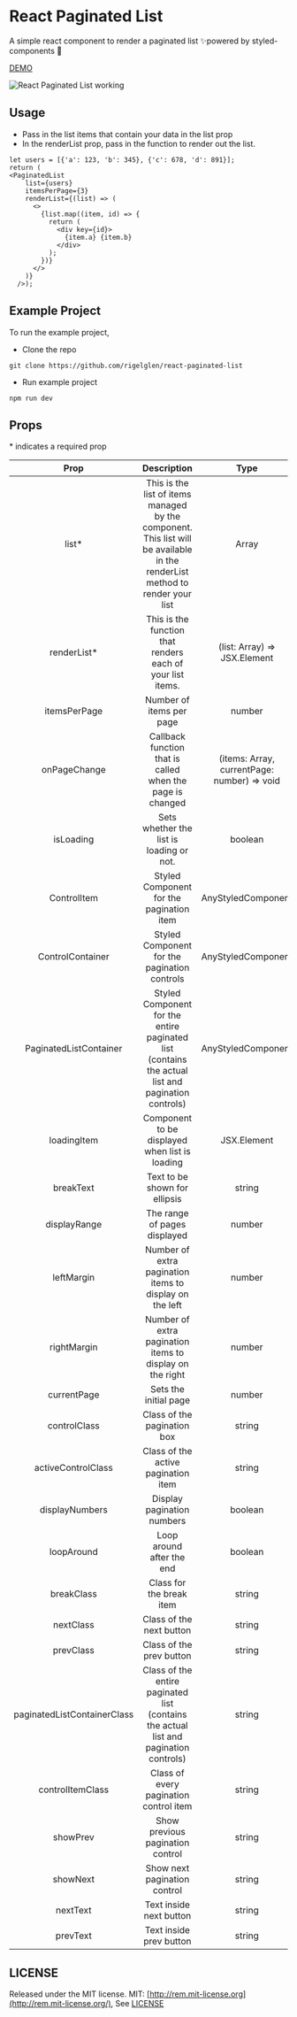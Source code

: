 # React Paginated List

A simple react component to render a paginated list ✨powered by styled-components 💅

[DEMO](https://rigelglen.me/react-paginated-list)

![React Paginated List working](https://i.imgur.com/tnwffrN.gif)

## Usage

- Pass in the list items that contain your data in the list prop
- In the renderList prop, pass in the function to render out the list.

```
let users = [{'a': 123, 'b': 345}, {'c': 678, 'd': 891}];
return (
<PaginatedList
    list={users}
    itemsPerPage={3}
    renderList={(list) => (
      <>
        {list.map((item, id) => {
          return (
            <div key={id}>
              {item.a} {item.b}
            </div>
          );
        })}
      </>
    )}
  />);
```

## Example Project

To run the example project,

- Clone the repo

```
git clone https://github.com/rigelglen/react-paginated-list
```

- Run example project

```
npm run dev
```

## Props

\* indicates a required prop

|             Prop            |                                                          Description                                                         |                     Type                    |        Default       |
|:---------------------------:|:----------------------------------------------------------------------------------------------------------------------------:|:-------------------------------------------:|:--------------------:|
|            list\*           | This is the list of items managed by the component. <br> This list will be available in the renderList method to render your list |               Array<ListItem>               |           -          |
|         renderList\*        |                                  This is the function that renders each of your list items.                                  |         (list: Array) => JSX.Element        |           -          |
|         itemsPerPage        |                                                   Number of items per page                                                   |                    number                   |         `10`         |
|         onPageChange        |                                   Callback function that is called when the page is changed                                  | (items: Array, currentPage: number) => void |           -          |
|          isLoading          |                                           Sets whether the list is loading or not.                                           |                   boolean                   |        `false`       |
|         ControlItem         |                                           Styled Component for the pagination item                                           |              AnyStyledComponent             |      styled.li`      |
|       ControlContainer      |                                         Styled Component for the pagination controls                                         |              AnyStyledComponent             |     styled.div``     |
|    PaginatedListContainer   |               Styled Component for the entire paginated list (contains the actual list and pagination controls)              |              AnyStyledComponent             |     styled.div``     |
|         loadingItem         |                                        Component to be displayed when list is loading                                        |                 JSX.Element                 |  `<p>Loading...</p>` |
|          breakText          |                                                 Text to be shown for ellipsis                                                |                    string                   |        `'...'`       |
|         displayRange        |                                                 The range of pages displayed                                                 |                    number                   |           3          |
|          leftMargin         |                                    Number of extra pagination items to display on the left                                   |                    number                   |           1          |
|         rightMargin         |                                   Number of extra pagination items to display on the right                                   |                    number                   |           1          |
|         currentPage         |                                                     Sets the initial page                                                    |                    number                   |           1          |
|         controlClass        |                                                  Class of the pagination box                                                 |                    string                   |    `'pagination'`    |
|      activeControlClass     |                                              Class of the active pagination item                                             |                    string                   |      `'active'`      |
|        displayNumbers       |                                                  Display pagination numbers                                                  |                   boolean                   |        `true`        |
|          loopAround         |                                                   Loop around after the end                                                  |                   boolean                   |        `false`       |
|          breakClass         |                                                   Class for the break item                                                   |                    string                   | `'pagination-break'` |
|          nextClass          |                                                   Class of the next button                                                   |                    string                   |        `next`        |
|          prevClass          |                                                   Class of the prev button                                                   |                    string                   |        `prev`        |
| paginatedListContainerClass |                     Class of the entire paginated list (contains the actual list and pagination controls)                    |                    string                   |           -          |
|       controlItemClass      |                                            Class of every pagination control item                                            |                    string                   |   `pagination-item`  |
|           showPrev          |                                               Show previous pagination control                                               |                    string                   |        `true`        |
|           showNext          |                                                 Show next pagination control                                                 |                    string                   |        `true`        |
|           nextText          |                                                    Text inside next button                                                   |                    string                   |        `'〉'`        |
|           prevText          |                                                    Text inside prev button                                                   |                    string                   |        `'〈'`        |
## LICENSE

Released under the MIT license.
MIT: [http://rem.mit-license.org](http://rem.mit-license.org/), See [LICENSE](/LICENSE)
